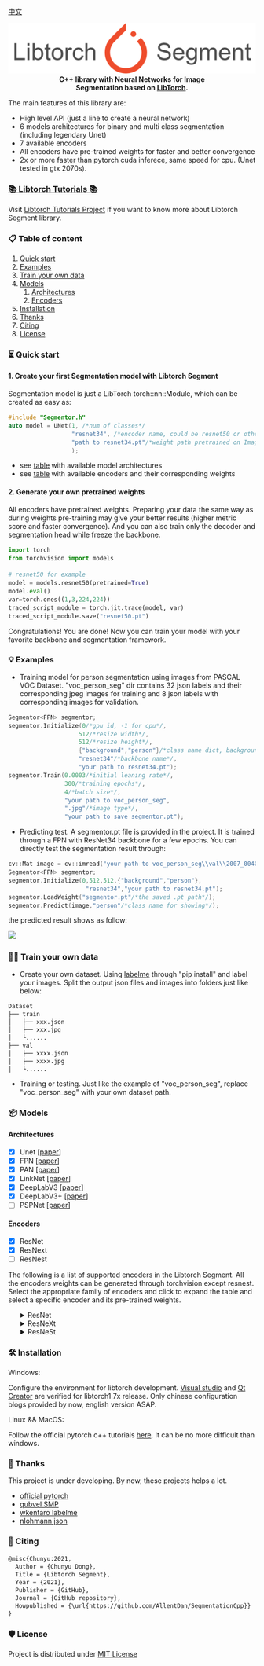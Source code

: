 [中文](https://github.com/AllentDan/SegmentationCpp/blob/main/README-Chinese.md)
<div align="center">

![logo](https://raw.githubusercontent.com/AllentDan/ImageBase/main/OpenSource/LibtorchSegment.png)  
**C++ library with Neural Networks for Image  
Segmentation based on [LibTorch](https://pytorch.org/).**  

</div>
The main features of this library are:

 - High level API (just a line to create a neural network)
 - 6 models architectures for binary and multi class segmentation (including legendary Unet)
 - 7 available encoders
 - All encoders have pre-trained weights for faster and better convergence
 - 2x or more faster than pytorch cuda inferece, same speed for cpu. (Unet tested in gtx 2070s).
 
### [📚 Libtorch Tutorials 📚](https://github.com/AllentDan/LibtorchTutorials/tree/master)

Visit [Libtorch Tutorials Project](https://github.com/AllentDan/LibtorchTutorials/tree/master) if you want to know more about Libtorch Segment library.

### 📋 Table of content
 1. [Quick start](#start)
 2. [Examples](#examples)
 3. [Train your own data](#trainingOwn)
 4. [Models](#models)
    1. [Architectures](#architectures)
    2. [Encoders](#encoders)
 5. [Installation](#installation)
 6. [Thanks](#thanks)
 7. [Citing](#citing)
 8. [License](#license)

### ⏳ Quick start <a name="start"></a>

#### 1. Create your first Segmentation model with Libtorch Segment

Segmentation model is just a LibTorch torch::nn::Module, which can be created as easy as:

```cpp
#include "Segmentor.h"
auto model = UNet(1, /*num of classes*/
                  "resnet34", /*encoder name, could be resnet50 or others*/
                  "path to resnet34.pt"/*weight path pretrained on ImageNet, it is produced by torchscript*/
                  );
```
 - see [table](#architectures) with available model architectures
 - see [table](#encoders) with available encoders and their corresponding weights

#### 2. Generate your own pretrained weights

All encoders have pretrained weights. Preparing your data the same way as during weights pre-training may give your better results (higher metric score and faster convergence). And you can also train only the decoder and segmentation head while freeze the backbone.

```python
import torch
from torchvision import models

# resnet50 for example
model = models.resnet50(pretrained=True)
model.eval()
var=torch.ones((1,3,224,224))
traced_script_module = torch.jit.trace(model, var)
traced_script_module.save("resnet50.pt")
```

Congratulations! You are done! Now you can train your model with your favorite backbone and segmentation framework.

### 💡 Examples <a name="examples"></a>
 - Training model for person segmentation using images from PASCAL VOC Dataset. "voc_person_seg" dir contains 32 json labels and their corresponding jpeg images for training and 8 json labels with corresponding images for validation.
```cpp
Segmentor<FPN> segmentor;
segmentor.Initialize(0/*gpu id, -1 for cpu*/,
                    512/*resize width*/,
                    512/*resize height*/,
                    {"background","person"}/*class name dict, background included*/,
                    "resnet34"/*backbone name*/,
                    "your path to resnet34.pt");
segmentor.Train(0.0003/*initial leaning rate*/,
                300/*training epochs*/,
                4/*batch size*/,
                "your path to voc_person_seg",
                ".jpg"/*image type*/,
                "your path to save segmentor.pt");
```

- Predicting test. A segmentor.pt file is provided in the project. It is trained through a FPN with ResNet34 backbone for a few epochs. You can directly test the segmentation result through:
```cpp
cv::Mat image = cv::imread("your path to voc_person_seg\\val\\2007_004000.jpg");
Segmentor<FPN> segmentor;
segmentor.Initialize(0,512,512,{"background","person"},
                      "resnet34","your path to resnet34.pt");
segmentor.LoadWeight("segmentor.pt"/*the saved .pt path*/);
segmentor.Predict(image,"person"/*class name for showing*/);
```
the predicted result shows as follow:

![](https://raw.githubusercontent.com/AllentDan/SegmentationCpp/main/prediction.jpg)

### 🧑‍🚀 Train your own data <a name="trainingOwn"></a>
- Create your own dataset. Using [labelme](https://github.com/wkentaro/labelme) through "pip install" and label your images. Split the output json files and images into folders just like below:
```
Dataset
├── train
│   ├── xxx.json
│   ├── xxx.jpg
│   └......
├── val
│   ├── xxxx.json
│   ├── xxxx.jpg
│   └......
```
- Training or testing. Just like the example of "voc_person_seg", replace "voc_person_seg" with your own dataset path.


### 📦 Models <a name="models"></a>

#### Architectures <a name="architectures"></a>
 - [x] Unet [[paper](https://arxiv.org/abs/1505.04597)]
 - [x] FPN [[paper](http://presentations.cocodataset.org/COCO17-Stuff-FAIR.pdf)]
 - [x] PAN [[paper](https://arxiv.org/abs/1805.10180)]
 - [x] LinkNet [[paper](https://arxiv.org/abs/1707.03718)]
 - [x] DeepLabV3 [[paper](https://arxiv.org/abs/1706.05587)]
 - [x] DeepLabV3+ [[paper](https://arxiv.org/abs/1802.02611)]
 - [ ] PSPNet [[paper](https://arxiv.org/abs/1612.01105)]

#### Encoders <a name="encoders"></a>
- [x] ResNet
- [x] ResNext
- [ ] ResNest

The following is a list of supported encoders in the Libtorch Segment. All the encoders weights can be generated through torchvision except resnest. Select the appropriate family of encoders and click to expand the table and select a specific encoder and its pre-trained weights.

<details>
<summary style="margin-left: 25px;">ResNet</summary>
<div style="margin-left: 25px;">

|Encoder                         |Weights                         |Params, M                       |
|--------------------------------|:------------------------------:|:------------------------------:|
|resnet18                        |imagenet                        |11M                             |
|resnet34                        |imagenet                        |21M                             |
|resnet50                        |imagenet                        |23M                             |
|resnet101                       |imagenet                        |42M                             |
|resnet152                       |imagenet                        |58M                             |

</div>
</details>

<details>
<summary style="margin-left: 25px;">ResNeXt</summary>
<div style="margin-left: 25px;">

|Encoder                         |Weights                         |Params, M                       |
|--------------------------------|:------------------------------:|:------------------------------:|
|resnext50_32x4d                 |imagenet                        |22M                             |
|resnext101_32x8d                |imagenet                        |86M                             |

</div>
</details>

<details>
<summary style="margin-left: 25px;">ResNeSt</summary>
<div style="margin-left: 25px;">

|Encoder                         |Weights                         |Params, M                       |
|--------------------------------|:------------------------------:|:------------------------------:|
|timm-resnest14d                 |imagenet                        |8M                              |
|timm-resnest26d                 |imagenet                        |15M                             |
|timm-resnest50d                 |imagenet                        |25M                             |
|timm-resnest101e                |imagenet                        |46M                             |
|timm-resnest200e                |imagenet                        |68M                             |
|timm-resnest269e                |imagenet                        |108M                            |
|timm-resnest50d_4s2x40d         |imagenet                        |28M                             |
|timm-resnest50d_1s4x24d         |imagenet                        |23M                             |

</div>
</details>

### 🛠 Installation <a name="installation"></a>
Windows:

Configure the environment for libtorch development. [Visual studio](https://allentdan.github.io/2020/12/16/pytorch%E9%83%A8%E7%BD%B2torchscript%E7%AF%87) and [Qt Creator](https://allentdan.github.io/2021/01/21/QT%20Creator%20+%20Opencv4.x%20+%20Libtorch1.7%E9%85%8D%E7%BD%AE/#more) are verified for libtorch1.7x release. Only chinese configuration blogs provided by now, english version ASAP.

Linux && MacOS:

Follow the official pytorch c++ tutorials [here](https://pytorch.org/tutorials/advanced/cpp_export.html). It can be no more difficult than windows.

### 🤝 Thanks <a name="thanks"></a>
This project is under developing. By now, these projects helps a lot.
- [official pytorch](https://github.com/pytorch/pytorch)
- [qubvel SMP](https://github.com/qubvel/segmentation_models.pytorch)
- [wkentaro labelme](https://github.com/wkentaro/labelme)
- [nlohmann json](https://github.com/nlohmann/json)

### 📝 Citing
```
@misc{Chunyu:2021,
  Author = {Chunyu Dong},
  Title = {Libtorch Segment},
  Year = {2021},
  Publisher = {GitHub},
  Journal = {GitHub repository},
  Howpublished = {\url{https://github.com/AllentDan/SegmentationCpp}}
}
```

### 🛡️ License <a name="license"></a>
Project is distributed under [MIT License](https://github.com/qubvel/segmentation_models.pytorch/blob/master/LICENSE)
